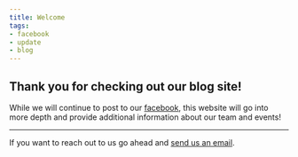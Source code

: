 ```yaml
---
title: Welcome
tags:
- facebook
- update
- blog
---
```


## Thank you for checking out our blog site!

While we will continue to post to our [facebook](https://www.facebook.com/SparePartsRobotics), this website will go into more depth and provide additional information about our team and events!

<!--more-->

---

If you want to reach out to us go ahead and [send us an email](mailto:sparepartsrobotics@gmail.com).
